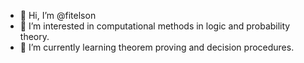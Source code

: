 - 👋 Hi, I’m @fitelson
- 👀 I’m interested in computational methods in logic and probability theory.
- 🌱 I’m currently learning theorem proving and decision procedures.

<!---
fitelson/fitelson is a ✨ special ✨ repository because its `README.md` (this file) appears on your GitHub profile.
You can click the Preview link to take a look at your changes.
--->
